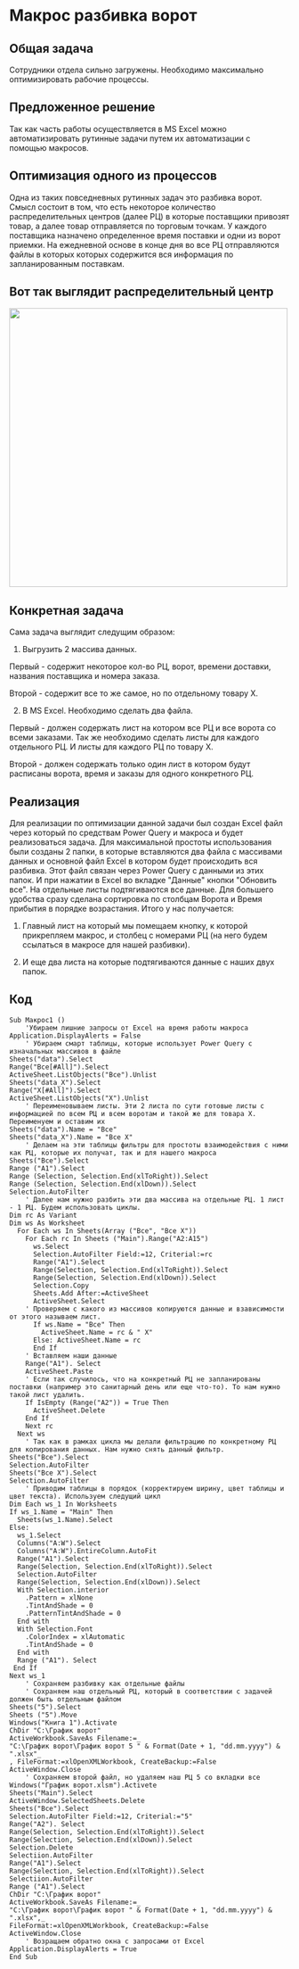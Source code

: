 # Макрос разбивка ворот
## Общая задача
Сотрудники отдела сильно загружены. Необходимо максимально оптимизировать рабочие процессы.
## Предложенное решение
Так как часть работы осуществляется в MS Excel можно автоматизировать рутинные задачи путем их автоматизации с помощью макросов.
## Оптимизация одного из процессов
Одна из таких повседневных рутинных задач это разбивка ворот. Смысл состоит в том, что есть некоторое количество распределительных центров (далее РЦ) в которые поставщики привозят товар, а далее товар отправляется по торговым точкам. У каждого поставщика назначено определенное время поставки и одни из ворот приемки. На ежедневной основе в конце дня во все РЦ отправляются файлы в которых которых содержится вся информация по запланированным поставкам.
## Вот так выглядит распределительный центр
<img src= "https://github.com/PonurovMS/Study_projects/assets/134910601/b4db23fd-72f5-4633-afbc-e7e99ab01811" width="500">

## Конкретная задача
Сама задача выглядит следущим образом:
1) Выгрузить 2 массива данных.

Первый - содержит некоторое кол-во РЦ, ворот, времени доставки, названия поставщика и номера заказа.

Второй - содержит все то же самое, но по отдельному товару Х.

2) В MS Excel. Необходимо сделать два файла.

Первый - должен содержать лист на котором все РЦ и все ворота со всеми заказами. Так же необходимо сделать листы для каждого отдельного РЦ. И листы для каждого РЦ по товару Х.

Второй - должен содержать только один лист в котором будут расписаны ворота, время и заказы для одного конкретного РЦ.

## Реализация
Для реализации по оптимизации данной задачи был создан Excel файл через который по средствам Power Query и макроса и будет реализоваться задача.
Для максимальной простоты использования были созданы 2 папки, в которые вставляются два файла с массивами данных и основной файл Excel в котором будет происходить вся разбивка. Этот файл связан через Power Query с данными из этих папок. И при нажатии в Excel во вкладке "Данные" кнопки "Обновить все". На отдельные листы подтягиваются все данные. Для большего удобства сразу сделана сортировка по столбцам Ворота и Время прибытия в порядке возрастания.
Итого у нас получается:
1) Главный лист на который мы помещаем кнопку, к которой прикрепляем макрос, и столбец с номерами РЦ (на него будем ссылаться в макросе для нашей разбивки).

2) И еще два листа на которые подтягиваются данные с наших двух папок.

## Код
```
Sub Макрос1 ()
    'Убираем лишние запросы от Excel на время работы макроса
Application.DisplayAlerts = False
    ' Убираем смарт таблицы, которые использует Power Query c изначальных массивов в файле
Sheets("data").Select
Range("Все[#All]").Select
ActiveSheet.ListObjects("Все").Unlist
Sheets("data_X").Select
Range("X[#All]").Select
ActiveSheet.ListObjects("X").Unlist
    ' Переименовываем листы. Эти 2 листа по сути готовые листы с информацией по всем РЦ и всем воротам и такой же для товара Х. Переименуем и оставим их
Sheets("data").Name = "Все"
Sheets("data_X").Name = "Все X"
    ' Делаем на эти таблицы фильтры для простоты взаимодействия с ними как РЦ, которые их получат, так и для нашего макроса
Sheets("Все").Select
Range ("A1").Select
Range (Selection, Selection.End(xlToRight)).Select
Range (Selection, Selection.End(xlDown)).Select
Selection.AutoFilter
    ' Далее нам нужно разбить эти два массива на отдельные РЦ. 1 лист - 1 РЦ. Будем использовать циклы.
Dim rc As Variant
Dim ws As Worksheet
  For Each ws In Sheets(Array ("Все", "Все Х"))
    For Each rc In Sheets ("Main").Range("A2:A15")
      ws.Select
      Selection.AutoFilter Field:=12, Criterial:=rc
      Range("A1").Select
      Range(Selection, Selection.End(xlToRight)).Select
      Range(Selection, Selection.End(xlDown)).Select
      Selection.Copy
      Sheets.Add After:=ActiveSheet
      ActiveSheet.Select
    ' Проверяем с какого из массивов копируются данные и взависимости от этого называем лист.
      If ws.Name = "Все" Then
        ActiveSheet.Name = rc & " X"
      Else: ActiveSheet.Name = rc
      End If
    ' Вставляем наши данные
    Range("A1"). Select
    ActiveSheet.Paste
    ' Если так случилось, что на конкретный РЦ не запланированы поставки (например это санитарный день или еще что-то). То нам нужно такой лист удалить.
    If IsEmpty (Range("A2")) = True Then
      ActiveSheet.Delete
    End If
    Next rc
  Next ws
    ' Так как в рамках цикла мы делали фильтрацию по конкретному РЦ для копирования данных. Нам нужно снять данный фильтр.
Sheets("Все").Select
Selection.AutoFilter
Sheets("Все X").Select
Selection.AutoFilter
    ' Приводим таблицы в порядок (корректируем ширину, цвет таблицы и цвет текста). Используем следущий цикл
Dim Each ws_1 In Worksheets
If ws_1.Name = "Main" Then
  Sheets(ws_1.Name).Select
Else:
  ws_1.Select
  Columns("A:W").Select
  Columns("A:W").EntireColumn.AutoFit
  Range("A1").Select
  Range(Selection, Selection.End(xlToRight)).Select
  Selection.AutoFilter
  Range(Selection, Selection.End(xlDown)).Select
  With Selection.interior
    .Pattern = xlNone
    .TintAndShade = 0
    .PatternTintAndShade = 0
  End with
  With Selection.Font
    .ColorIndex = xlAutomatic
    .TintAndShade = 0
  End with
  Range ("A1"). Select
 End If
Next ws_1
    ' Сохраняем разбивку как отдельные файлы
    ' Сохраняем наш отдельный РЦ, который в соответствии с задачей должен быть отдельным файлом
Sheets("5").Select
Sheets ("5").Move
Windows("Книга 1").Activate
ChDir "C:\График ворот"
ActiveWorkbook.SaveAs Filename:=_
"C:\График ворот\График ворот 5 " & Format(Date + 1, "dd.mm.yyyy") & ".xlsx"_
, FileFormat:=xlOpenXMLWorkbook, CreateBackup:=False
ActiveWindow.Close
    ' Сохраняем второй файл, но удаляем наш РЦ 5 со вкладки все
Windows("График ворот.xlsm").Activete
Sheets("Main").Select
ActiveWindow.SelectedSheets.Delete
Sheets("Все").Select
Selection.AutoFilter Field:=12, Criterial:="5"
Range("A2"). Select
Range(Selection, Selection.End(xlToRight)).Select
Range(Selection, Selection.End(xlDown)).Select
Selection.Delete
Selectiion.AutoFilter
Range("A1").Select
Range(Selection, Selection.End(xlToRight)).Select
Selectiion.AutoFilter
Range ("A1").Select
ChDir "C:\График ворот"
ActiveWorkbook.SaveAs Filename:=_
"C:\График ворот\График ворот " & Format(Date + 1, "dd.mm.yyyy") & ".xlsx",_
FileFormat:=xlOpenXMLWorkbook, CreateBackup:=False
ActiveWindow.Close
    ' Возращаем обратно окна с запросами от Excel
Application.DisplayAlerts = True
End Sub
```
